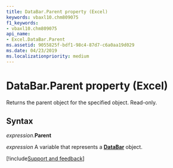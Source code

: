 ```yaml
---
title: DataBar.Parent property (Excel)
keywords: vbaxl10.chm809075
f1_keywords:
- vbaxl10.chm809075
api_name:
- Excel.DataBar.Parent
ms.assetid: 9055825f-bdf1-98c4-87d7-c6a0aa19d029
ms.date: 04/23/2019
ms.localizationpriority: medium
---
```



# DataBar.Parent property (Excel)

Returns the parent object for the specified object. Read-only.


## Syntax

_expression_.**Parent**

_expression_ A variable that represents a **[DataBar](Excel.DataBar.md)** object.




[!include[Support and feedback](~/includes/feedback-boilerplate.md)]